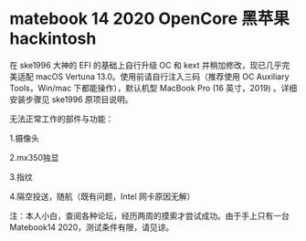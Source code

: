 # matebook 14 2020 OpenCore 黑苹果 hackintosh
  
在 ske1996 大神的 EFI 的基础上自行升级 OC 和 kext 并稍加修改，现已几乎完美适配 macOS Vertuna 13.0。使用前请自行注入三码（推荐使用 OC Auxiliary Tools，Win/mac 下都能操作），默认机型 MacBook Pro (16 英寸，2019) 。详细安装步骤见 ske1996 原项目说明。

无法正常工作的部件与功能：

1.摄像头

2.mx350独显

3.指纹

4.隔空投送，随航（既有问题，Intel 网卡原因无解）


注：本人小白，查阅各种论坛，经历两周的摸索才尝试成功。由于手上只有一台 Matebook14 2020，测试条件有限，请见谅。
